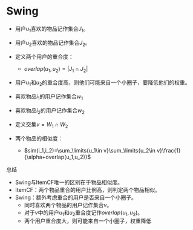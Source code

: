 # Swing

- 用户$u_1$喜欢的物品记作集合$J_1$。
- 用户$u_2$喜欢的物品记作集合$J_2$。
- 定义两个用户的重合度：
  - $overlap(u_1,u_2)=|J_1\cap J_2|$
- 用户$u_1$和$u_2$的重合度高，则他们可能来自一个小圈子，要降低他们的权重。



- 喜欢物品$i_1$的用户记作集合$w_1$
- 喜欢物品$i_2$的用户记作集合$w_2$
- 定义交集$v=W_1\cap W_2$
- 两个物品的相似度：
  - $sim(i_1,i_2)=\sum_\limits{u_1\in v}\sum_\limits{u_2\in v}\frac{1}{\alpha+overlap(u_1,u_2)}$

总结

- Swing与ItemCF唯一的区别在于物品相似度。
- ItemCF：两个物品重合的用户比例高，则判定两个物品相似。
- Swing：额外考虑重合的用户是否来自一个小圈子。
  - 同时喜欢两个物品的用户记作集合$v$。
  - 对于$v$中的用户$u_1$和$u_2$重合度记作$overlap(u_1,u_2)$。
  - 两个用户重合度大，则可能来自一个小圈子，权重降低